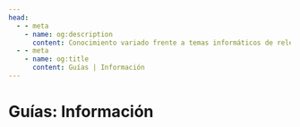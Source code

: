 ```yaml
---
head:
  - - meta
    - name: og:description
      content: Conocimiento variado frente a temas informáticos de relevancia e interés.
  - - meta
    - name: og:title
      content: Guías | Información
---
```

<script setup lang="ts">
import Woaos from '@theme/components/categoria.vue';
import { categoria0 } from './categorias.ts';
</script>

# Guías: Información

<Woaos :links="categoria0" />